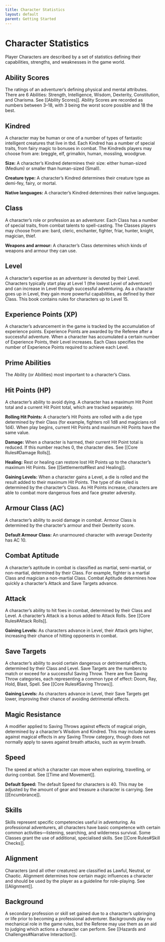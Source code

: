 ```yaml
---
title: Character Statistics
layout: default
parent: Getting Started
---
```


# Character Statistics

Player Characters are described by a set of statistics defining their capabilities, strengths, and weaknesses in the game world.

## Ability Scores

The ratings of an adventurer’s defining physical and mental attributes. There are 6 Abilities: Strength, Intelligence, Wisdom, Dexterity, Constitution, and Charisma. See [[Ability Scores]]. Ability Scores are recorded as numbers between 3–18, with 3 being the worst score possible and 18 the best.

## Kindred

A character may be human or one of a number of types of fantastic intelligent creatures that live in tbd. Each Kindred has a number of special traits, from fairy magic to bonuses in combat. The Kindreds players may choose from are: breggle, elf, grimalkin, human, mossling, woodgrue.

**Size:** A character’s Kindred determines their size: either human-sized (Medium) or smaller than human-sized (Small).

**Creature type:** A character’s Kindred determines their creature type as demi-fey, fairy, or mortal.

**Native languages:** A character’s Kindred determines their native languages.

## Class

A character’s role or profession as an adventurer. Each Class has a number of special traits, from combat talents to spell-casting. The Classes players may choose from are: bard, cleric, enchanter, fighter, friar, hunter, knight, magician, thief.

**Weapons and armour:** A character’s Class determines which kinds of weapons and armour they can use.

## Level

A character’s expertise as an adventurer is denoted by their Level. Characters typically start play at Level 1 (the lowest Level of adventurer) and can increase in Level through successful adventuring. As a character goes up in Level, they gain more powerful capabilities, as defined by their Class. This book contains rules for characters up to Level 15.

## Experience Points (XP)

A character’s advancement in the game is tracked by the accumulation of experience points. Experience Points are awarded by the Referee after a successful adventure. When a character has accumulated a certain number of Experience Points, their Level increases. Each Class specifies the number of Experience Points required to achieve each Level.

## Prime Abilities

The Ability (or Abilities) most important to a character’s Class. 

## Hit Points (HP)

A character’s ability to avoid dying. A character has a maximum Hit Point total and a current Hit Point total, which are tracked separately.

**Rolling Hit Points:** A character’s Hit Points are rolled with a die type determined by their Class (for example, fighters roll 1d8 and magicians roll 1d4). When play begins, current Hit Points and maximum Hit Points have the same value.

**Damage:** When a character is harmed, their current Hit Point total is reduced. If this number reaches 0, the character dies. See [[Core Rules#Damage Rolls]].

**Healing:** Rest or healing can restore lost Hit Points up to the character’s maximum Hit Points. See [[Settlements#Rest and Healing]].

**Gaining Levels:** When a character gains a Level, a die is rolled and the result added to their maximum Hit Points. The type of die rolled is determined by the character’s Class. As Hit Points increase, characters are able to combat more dangerous foes and face greater adversity.

## Armour Class (AC)

A character’s ability to avoid damage in combat. Armour Class is determined by the character’s armour and their Dexterity score.

**Default Armour Class:** An unarmoured character with average Dexterity has AC 10.

## Combat Aptitude

A character’s aptitude in combat is classified as martial, semi-martial, or non-martial, determined by their Class. For example, fighter is a martial Class and magician a non-martial Class. Combat Aptitude determines how quickly a character’s Attack and Save Targets advance.

## Attack

A character’s ability to hit foes in combat, determined by their Class and Level. A character’s Attack is a bonus added to Attack Rolls. See [[Core Rules#Attack Rolls]].

**Gaining Levels:** As characters advance in Level, their Attack gets higher, increasing their chance of hitting opponents in combat.

## Save Targets

A character’s ability to avoid certain dangerous or detrimental effects, determined by their Class and Level. Save Targets are the numbers to match or exceed for a successful Saving Throw. There are five Saving Throw categories, each representing a common type of effect: Doom, Ray, Hold, Blast, Spell. See [[Core Rules#Saving Throws]].

**Gaining Levels:** As characters advance in Level, their Save Targets get lower, improving their chance of avoiding detrimental effects.

## Magic Resistance

A modifier applied to Saving Throws against effects of magical origin, determined by a character’s Wisdom and Kindred. This may include saves against magical effects in any Saving Throw category, though does not normally apply to saves against breath attacks, such as wyrm breath.

## Speed

The speed at which a character can move when exploring, travelling, or during combat. See [[Time and Movement]].

**Default Speed:** The default Speed for characters is 40. This may be adjusted by the amount of gear and treasure a character is carrying. See [[Encumbrance]].

## Skills

Skills represent specific competencies useful in adventuring. As professional adventurers, all characters have basic competence with certain common activities—listening, searching, and wilderness survival. Some Classes grant the use of additional, specialised skills. See [[Core Rules#Skill Checks]].

## Alignment

Characters (and all other creatures) are classified as Lawful, Neutral, or Chaotic. Alignment determines how certain magic influences a character and should be used by the player as a guideline for role-playing. See [[Alignment]].

## Background

A secondary profession or skill set gained due to a character’s upbringing or life prior to becoming a professional adventurer. Backgrounds play no mechanical role in the game rules, but the Referee may use them as an aid to judging which actions a character can perform. See [[Hazards and Challenges#Narrative Interaction]].